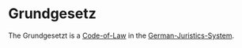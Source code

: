 # Grundgesetz

The Grundgesetzt is a [Code-of-Law](670040.md) in the [German-Juristics-System](680000.md).

